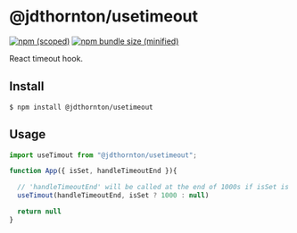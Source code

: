 # @jdthornton/usetimeout

[![npm (scoped)](https://img.shields.io/npm/v/@jdthornton/usetimeout.svg)](https://www.npmjs.com/package/@jdthornton/usetimeout)
[![npm bundle size (minified)](https://img.shields.io/bundlephobia/min/@jdthornton/usetimeout.svg)](https://www.npmjs.com/package/@jdthornton/usetimeout)

React timeout hook.

## Install

```
$ npm install @jdthornton/usetimeout
```

## Usage

```js
import useTimout from "@jdthornton/usetimeout";

function App({ isSet, handleTimeoutEnd }){

  // 'handleTimeoutEnd' will be called at the end of 1000s if isSet is true
  useTimout(handleTimeoutEnd, isSet ? 1000 : null)

  return null
}
```
